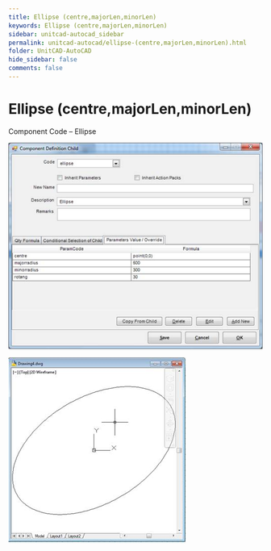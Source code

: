 ```yaml
---
title: Ellipse (centre,majorLen,minorLen)
keywords: Ellipse (centre,majorLen,minorLen)
sidebar: unitcad-autocad_sidebar
permalink: unitcad-autocad/ellipse-(centre,majorLen,minorLen).html
folder: UnitCAD-AutoCAD
hide_sidebar: false
comments: false
---
```

# Ellipse (centre,majorLen,minorLen)

Component Code – Ellipse

![](/images/ellipse-component-def.jpg)

![](/images/ellipse-drawing4.jpg)
